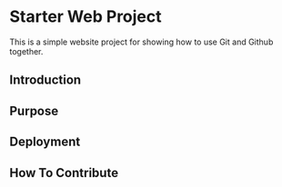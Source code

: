 # Starter Web Project

This is a simple website project for showing how to use Git 
and Github together.

## Introduction

## Purpose

## Deployment

## How To Contribute
